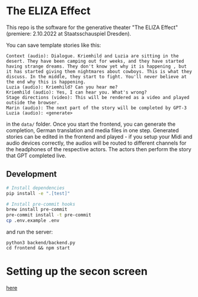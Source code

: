 # The ELIZA Effect

This repo is the software for the generative theater "The ELIZA Effect" (premiere: 2.10.2022 at Staatsschauspiel Dresden).

You can save template stories like this:
```
Context (audio): Dialogue. Kriemhild and Luzia are sitting in the desert. They have been camping out for weeks, and they have started having strange dreams. They don't know yet why it is happening , but it has started giving them nightmares about cowboys. This is what they discuss. In the middle, they start to fight. You'll never believe at the end why this is happening.
Luzia (audio): Kriemhild? Can you hear me?
Kriemhild (audio): Yes, I can hear you. What's wrong?
Stage directions (video): This will be rendered as a video and played outside the browser.
Marin (audio): The next part of the story will be completed by GPT-3
Luzia (audio): <generate>
```
in the `data/` folder. Once you start the frontend, you can generate the completion, German translation and media files in one step. Generated stories can be edited in the frontend and played - if you setup your Midi and audio devices correctly, the audios will be routed to different channels for the headphones of the respective actors. The actors then perform the story that GPT completed live.

## Development


```sh
# Install dependencies
pip install -e ".[test]"

# Install pre-commit hooks
brew install pre-commit
pre-commit install -t pre-commit
cp .env.example .env
```

and run the server:
```
python3 backend/backend.py
cd frontend && npm start
```

# Setting up the secon screen
[here](https://apple.stackexchange.com/questions/161701/how-can-i-force-an-application-to-be-launched-to-the-2nd-monitor#:~:text=Make%20any%20application%20start%20on%20the%20other%20monitor%3A&text=Go%20to%20System%20Preferences%20%2D%3E%20Displays,iterm2%20and%20chrome%20browser%20does.)